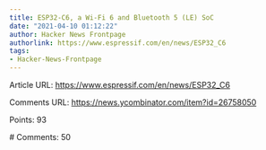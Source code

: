 ```yaml
---
title: ESP32-C6, a Wi-Fi 6 and Bluetooth 5 (LE) SoC
date: "2021-04-10 01:12:22"
author: Hacker News Frontpage
authorlink: https://www.espressif.com/en/news/ESP32_C6
tags:
- Hacker-News-Frontpage
---
```


<p>Article URL: <a href="https://www.espressif.com/en/news/ESP32_C6">https://www.espressif.com/en/news/ESP32_C6</a></p>
<p>Comments URL: <a href="https://news.ycombinator.com/item?id=26758050">https://news.ycombinator.com/item?id=26758050</a></p>
<p>Points: 93</p>
<p># Comments: 50</p>
